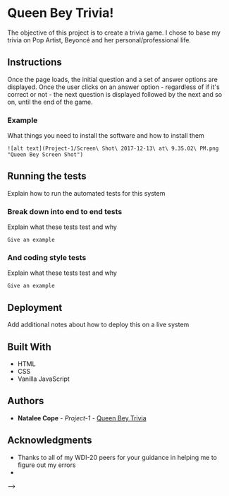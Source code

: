 # Queen Bey Trivia!
The objective of this project is to create a trivia game. I chose to base my trivia on Pop Artist, Beyoncé and her personal/professional life.

## Instructions
Once the page loads, the initial question and a set of answer options are displayed. Once the user clicks on an answer option - regardless of if it's correct or not - the next question is displayed followed by the next and so on, until the end of the game.


### Example

What things you need to install the software and how to install them

```
![alt text](Project-1/Screen\ Shot\ 2017-12-13\ at\ 9.35.02\ PM.png "Queen Bey Screen Shot")
```

## Running the tests

Explain how to run the automated tests for this system

### Break down into end to end tests

Explain what these tests test and why

```
Give an example
```

### And coding style tests

Explain what these tests test and why

```
Give an example
```

## Deployment

Add additional notes about how to deploy this on a live system

## Built With

* HTML
* CSS
* Vanilla JavaScript


## Authors

* **Natalee Cope** - *Project-1* - [Queen Bey Trivia](https://github.com/Ncope1/Project-1)

## Acknowledgments

* Thanks to all of my WDI-20 peers for your guidance in helping me to figure out my errors
* 

 -->
